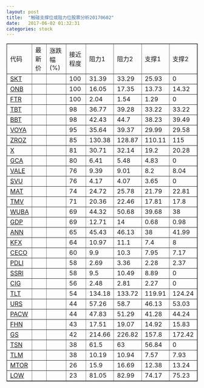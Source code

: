 ```yaml
---
layout: post
title:  "触碰支撑位或阻力位股票分析20170602"
date:   2017-06-02 01:32:31
categories: stock
---
```

<script type="text/javascript">
var stockList = []
stockList.push('gb_skt');
stockList.push('gb_onb');
stockList.push('gb_ftr');
stockList.push('gb_tbt');
stockList.push('gb_bbt');
stockList.push('gb_voya');
stockList.push('gb_zroz');
stockList.push('gb_x');
stockList.push('gb_gca');
stockList.push('gb_vale');
stockList.push('gb_svu');
stockList.push('gb_mat');
stockList.push('gb_tmv');
stockList.push('gb_wuba');
stockList.push('gb_gdp');
stockList.push('gb_ann');
stockList.push('gb_kfx');
stockList.push('gb_ceco');
stockList.push('gb_pdli');
stockList.push('gb_ssri');
stockList.push('gb_cig');
stockList.push('gb_tlt');
stockList.push('gb_urs');
stockList.push('gb_pacw');
stockList.push('gb_fhn');
stockList.push('gb_gs');
stockList.push('gb_tsn');
stockList.push('gb_tlm');
stockList.push('gb_mtor');
stockList.push('gb_low');
</script>
<table border="1">
 <tr>
 <td>代码</td>
 <td>最新价</td>
 <td>涨跌幅(%)</td>
 <td>接近程度</td>
 <td>阻力1</td>
 <td>阻力2</td>
 <td>支撑1</td>
 <td>支撑2</td>
</tr>
  <tr id="skt" class="green">
  <td><a href="http://stock.finance.sina.com.cn/usstock/quotes/SKT.html" target="_blank">SKT</a></td><td></td><td></td><td>100</td><td>31.39</td><td>33.29</td><td>25.93</td><td>0</td></tr>
  <tr id="onb" class="red">
  <td><a href="http://stock.finance.sina.com.cn/usstock/quotes/ONB.html" target="_blank">ONB</a></td><td></td><td></td><td>100</td><td>16.05</td><td>17.35</td><td>13.73</td><td>14.32</td></tr>
  <tr id="ftr" class="green">
  <td><a href="http://stock.finance.sina.com.cn/usstock/quotes/FTR.html" target="_blank">FTR</a></td><td></td><td></td><td>100</td><td>2.04</td><td>1.54</td><td>1.29</td><td>0</td></tr>
  <tr id="tbt" class="red">
  <td><a href="http://stock.finance.sina.com.cn/usstock/quotes/TBT.html" target="_blank">TBT</a></td><td></td><td></td><td>98</td><td>36.77</td><td>39.28</td><td>33.22</td><td>33.22</td></tr>
  <tr id="bbt" class="red">
  <td><a href="http://stock.finance.sina.com.cn/usstock/quotes/BBT.html" target="_blank">BBT</a></td><td></td><td></td><td>98</td><td>42.43</td><td>44.7</td><td>38.23</td><td>39.49</td></tr>
  <tr id="voya" class="red">
  <td><a href="http://stock.finance.sina.com.cn/usstock/quotes/VOYA.html" target="_blank">VOYA</a></td><td></td><td></td><td>95</td><td>35.64</td><td>39.37</td><td>29.99</td><td>29.58</td></tr>
  <tr id="zroz" class="green">
  <td><a href="http://stock.finance.sina.com.cn/usstock/quotes/ZROZ.html" target="_blank">ZROZ</a></td><td></td><td></td><td>85</td><td>130.38</td><td>128.87</td><td>110.11</td><td>115</td></tr>
  <tr id="x" class="green">
  <td><a href="http://stock.finance.sina.com.cn/usstock/quotes/X.html" target="_blank">X</a></td><td></td><td></td><td>81</td><td>30.71</td><td>32.14</td><td>19.2</td><td>20.28</td></tr>
  <tr id="gca" class="green">
  <td><a href="http://stock.finance.sina.com.cn/usstock/quotes/GCA.html" target="_blank">GCA</a></td><td></td><td></td><td>80</td><td>6.41</td><td>5.48</td><td>4.83</td><td>0</td></tr>
  <tr id="vale" class="green">
  <td><a href="http://stock.finance.sina.com.cn/usstock/quotes/VALE.html" target="_blank">VALE</a></td><td></td><td></td><td>76</td><td>9.39</td><td>9.01</td><td>8.2</td><td>8.04</td></tr>
  <tr id="svu" class="red">
  <td><a href="http://stock.finance.sina.com.cn/usstock/quotes/SVU.html" target="_blank">SVU</a></td><td></td><td></td><td>76</td><td>4.17</td><td>4.07</td><td>3.65</td><td>0</td></tr>
  <tr id="mat" class="green">
  <td><a href="http://stock.finance.sina.com.cn/usstock/quotes/MAT.html" target="_blank">MAT</a></td><td></td><td></td><td>74</td><td>24.72</td><td>25.78</td><td>21.79</td><td>22.81</td></tr>
  <tr id="tmv" class="red">
  <td><a href="http://stock.finance.sina.com.cn/usstock/quotes/TMV.html" target="_blank">TMV</a></td><td></td><td></td><td>71</td><td>20.36</td><td>22.46</td><td>17.81</td><td>17.8</td></tr>
  <tr id="wuba" class="red">
  <td><a href="http://stock.finance.sina.com.cn/usstock/quotes/WUBA.html" target="_blank">WUBA</a></td><td></td><td></td><td>69</td><td>44.32</td><td>50.68</td><td>39.68</td><td>38</td></tr>
  <tr id="gdp" class="red">
  <td><a href="http://stock.finance.sina.com.cn/usstock/quotes/GDP.html" target="_blank">GDP</a></td><td></td><td></td><td>69</td><td>12.71</td><td>14</td><td>0.68</td><td>0.98</td></tr>
  <tr id="ann" class="red">
  <td><a href="http://stock.finance.sina.com.cn/usstock/quotes/ANN.html" target="_blank">ANN</a></td><td></td><td></td><td>65</td><td>45.43</td><td>46.13</td><td>38</td><td>41.99</td></tr>
  <tr id="kfx" class="green">
  <td><a href="http://stock.finance.sina.com.cn/usstock/quotes/KFX.html" target="_blank">KFX</a></td><td></td><td></td><td>64</td><td>10.97</td><td>11.1</td><td>7.4</td><td>8</td></tr>
  <tr id="ceco" class="red">
  <td><a href="http://stock.finance.sina.com.cn/usstock/quotes/CECO.html" target="_blank">CECO</a></td><td></td><td></td><td>60</td><td>9.9</td><td>10.3</td><td>7.95</td><td>7.17</td></tr>
  <tr id="pdli" class="green">
  <td><a href="http://stock.finance.sina.com.cn/usstock/quotes/PDLI.html" target="_blank">PDLI</a></td><td></td><td></td><td>58</td><td>2.69</td><td>3.36</td><td>2.28</td><td>2.37</td></tr>
  <tr id="ssri" class="red">
  <td><a href="http://stock.finance.sina.com.cn/usstock/quotes/SSRI.html" target="_blank">SSRI</a></td><td></td><td></td><td>58</td><td>9.5</td><td>10.49</td><td>8.89</td><td>0</td></tr>
  <tr id="cig" class="green">
  <td><a href="http://stock.finance.sina.com.cn/usstock/quotes/CIG.html" target="_blank">CIG</a></td><td></td><td></td><td>56</td><td>2.48</td><td>2.81</td><td>2.27</td><td>0</td></tr>
  <tr id="tlt" class="green">
  <td><a href="http://stock.finance.sina.com.cn/usstock/quotes/TLT.html" target="_blank">TLT</a></td><td></td><td></td><td>54</td><td>134.18</td><td>133.72</td><td>119.91</td><td>124.24</td></tr>
  <tr id="urs" class="green">
  <td><a href="http://stock.finance.sina.com.cn/usstock/quotes/URS.html" target="_blank">URS</a></td><td></td><td></td><td>44</td><td>57.26</td><td>58.7</td><td>46.13</td><td>53.03</td></tr>
  <tr id="pacw" class="red">
  <td><a href="http://stock.finance.sina.com.cn/usstock/quotes/PACW.html" target="_blank">PACW</a></td><td></td><td></td><td>44</td><td>47.83</td><td>51.29</td><td>41.28</td><td>44.24</td></tr>
  <tr id="fhn" class="red">
  <td><a href="http://stock.finance.sina.com.cn/usstock/quotes/FHN.html" target="_blank">FHN</a></td><td></td><td></td><td>43</td><td>17.51</td><td>19.07</td><td>14.92</td><td>15.83</td></tr>
  <tr id="gs" class="green">
  <td><a href="http://stock.finance.sina.com.cn/usstock/quotes/GS.html" target="_blank">GS</a></td><td></td><td></td><td>42</td><td>214.66</td><td>226.82</td><td>157.8</td><td>172.42</td></tr>
  <tr id="tsn" class="green">
  <td><a href="http://stock.finance.sina.com.cn/usstock/quotes/TSN.html" target="_blank">TSN</a></td><td></td><td></td><td>38</td><td>61.5</td><td>63</td><td>56.84</td><td>0</td></tr>
  <tr id="tlm" class="green">
  <td><a href="http://stock.finance.sina.com.cn/usstock/quotes/TLM.html" target="_blank">TLM</a></td><td></td><td></td><td>38</td><td>10.19</td><td>10.94</td><td>7.57</td><td>7.93</td></tr>
  <tr id="mtor" class="green">
  <td><a href="http://stock.finance.sina.com.cn/usstock/quotes/MTOR.html" target="_blank">MTOR</a></td><td></td><td></td><td>26</td><td>15.9</td><td>16.69</td><td>12.38</td><td>13.24</td></tr>
  <tr id="low" class="red">
  <td><a href="http://stock.finance.sina.com.cn/usstock/quotes/LOW.html" target="_blank">LOW</a></td><td></td><td></td><td>23</td><td>81.05</td><td>82.99</td><td>74.17</td><td>75.23</td></tr>
</table>
